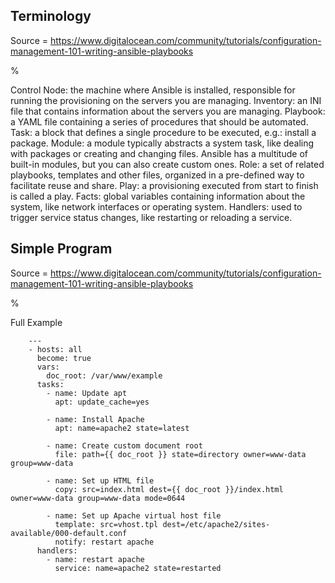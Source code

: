## Terminology

Source = https://www.digitalocean.com/community/tutorials/configuration-management-101-writing-ansible-playbooks

%

Control Node: the machine where Ansible is installed, responsible for running the provisioning on the servers you are managing.
Inventory: an INI file that contains information about the servers you are managing.
Playbook: a YAML file containing a series of procedures that should be automated.
Task: a block that defines a single procedure to be executed, e.g.: install a package.
Module: a module typically abstracts a system task, like dealing with packages or creating and changing files. Ansible has a multitude of built-in modules, but you can also create custom ones.
Role: a set of related playbooks, templates and other files, organized in a pre-defined way to facilitate reuse and share.
Play: a provisioning executed from start to finish is called a play.
Facts: global variables containing information about the system, like network interfaces or operating system.
Handlers: used to trigger service status changes, like restarting or reloading a service.

## Simple Program

Source = https://www.digitalocean.com/community/tutorials/configuration-management-101-writing-ansible-playbooks

%

Full Example

```
    ---
    - hosts: all
      become: true
      vars:
        doc_root: /var/www/example
      tasks:
        - name: Update apt
          apt: update_cache=yes

        - name: Install Apache
          apt: name=apache2 state=latest

        - name: Create custom document root
          file: path={{ doc_root }} state=directory owner=www-data group=www-data

        - name: Set up HTML file
          copy: src=index.html dest={{ doc_root }}/index.html owner=www-data group=www-data mode=0644

        - name: Set up Apache virtual host file
          template: src=vhost.tpl dest=/etc/apache2/sites-available/000-default.conf
          notify: restart apache
      handlers:
        - name: restart apache
          service: name=apache2 state=restarted
```